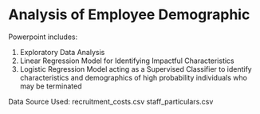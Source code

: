 # Analysis of Employee Demographic

Powerpoint includes:
1. Exploratory Data Analysis
2. Linear Regression Model for Identifying Impactful Characteristics
3. Logistic Regression Model acting as a Supervised Classifier to identify characteristics and demographics of high probability individuals who may be terminated

Data Source Used:
recruitment_costs.csv
staff_particulars.csv
